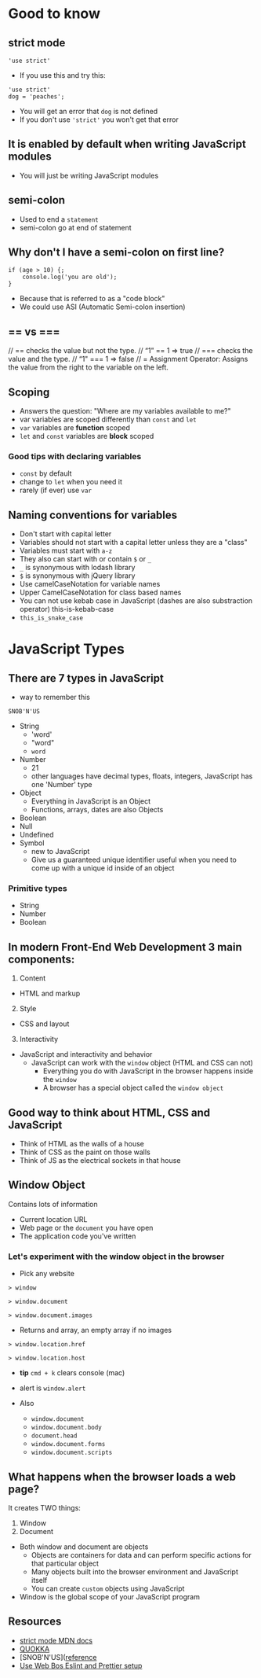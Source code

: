 # Good to know

## strict mode
```
'use strict'
```

* If you use this and try this:

```
'use strict'
dog = 'peaches';
```

* You will get an error that `dog` is not defined
* If you don't use `'strict'` you won't get that error

## It is enabled by default when writing JavaScript modules
* You will just be writing JavaScript modules

## semi-colon
* Used to end a `statement`
* semi-colon go at end of statement

## Why don't I have a semi-colon on first line?
```
if (age > 10) {;
    console.log('you are old');
}
```

* Because that is referred to as a "code block"
* We could use ASI (Automatic Semi-colon insertion)

## == vs ===
// == checks the value but not the type.
// “1” == 1 => true
// === checks the value and the type.
// “1" === 1 => false
// = Assignment Operator: Assigns the value from the right to the variable on the left.

## Scoping
* Answers the question: "Where are my variables available to me?"
* var variables are scoped differently than `const` and `let`
* `var` variables are **function** scoped
* `let` and `const` variables are  **block** scoped

### Good tips with declaring variables
* `const` by default
* change to `let` when you need it
* rarely (if ever) use `var`

## Naming conventions for variables
* Don't start with capital letter
* Variables should not start with a capital letter unless they are a "class"
* Variables must start with `a-z`
* They also can start with or contain `$` or `_`
* `_` is synonymous with lodash library
* `$` is synonymous with jQuery library
* Use camelCaseNotation for variable names
* Upper CamelCaseNotation for class based names
* You can not use kebab case in JavaScript (dashes are also substraction operator) this-is-kebab-case
* `this_is_snake_case`

# JavaScript Types
## There are 7 types in JavaScript
* way to remember this

`SNOB'N'US`

* String
    - 'word'
    - "word"
    - `word`
* Number
    - 21
    - other languages have decimal types, floats, integers, JavaScript has one 'Number' type
* Object
    - Everything in JavaScript is an Object
    - Functions, arrays, dates are also Objects
* Boolean
* Null
* Undefined
* Symbol
    - new to JavaScript
    - Give us a guaranteed unique identifier useful when you need to come up with a unique id inside of an object

### Primitive types
* String
* Number
* Boolean

## In modern Front-End Web Development 3 main components:

1. Content
  * HTML and markup
2. Style
  * CSS and layout
3. Interactivity
  * JavaScript and interactivity and behavior
      - JavaScript can work with the `window` object (HTML and CSS can not)
          + Everything you do with JavaScript in the browser happens inside the `window`
          + A browser has a special object called the `window object`

## Good way to think about HTML, CSS and JavaScript
* Think of HTML as the walls of a house
* Think of CSS as the paint on those walls
* Think of JS as the electrical sockets in that house

## Window Object
Contains lots of information

* Current location URL
* Web page or the `document` you have open
* The application code you've written

### Let's experiment with the window object in the browser
* Pick any website

`> window`

`> window.document`

`> window.document.images`

* Returns and array, an empty array if no images

`> window.location.href`

`> window.location.host`

* **tip** `cmd + k` clears console (mac)

* alert is `window.alert`
* Also
    - `window.document`
    - `window.document.body`
    - `document.head`
    - `window.document.forms`
    - `window.document.scripts`

## What happens when the browser loads a web page?
It creates TWO things:

1. Window
2. Document

* Both window and document are objects
    - Objects are containers for data and can perform specific actions for that particular object
    - Many objects built into the browser environment and JavaScript itself
    - You can create `custom` objects using JavaScript
* Window is the global scope of your JavaScript program

## Resources
* [strict mode MDN docs](https://developer.mozilla.org/en-US/docs/Web/JavaScript/Reference/Strict_mode)
* [QUOKKA](https://quokkajs.com/)
* [SNOB'N'US]([reference](https://twitter.com/wesbos/status/1136729371513954312?lang=en)
* [Use Web Bos Eslint and Prettier setup](https://github.com/wesbos/eslint-config-wesbos)
